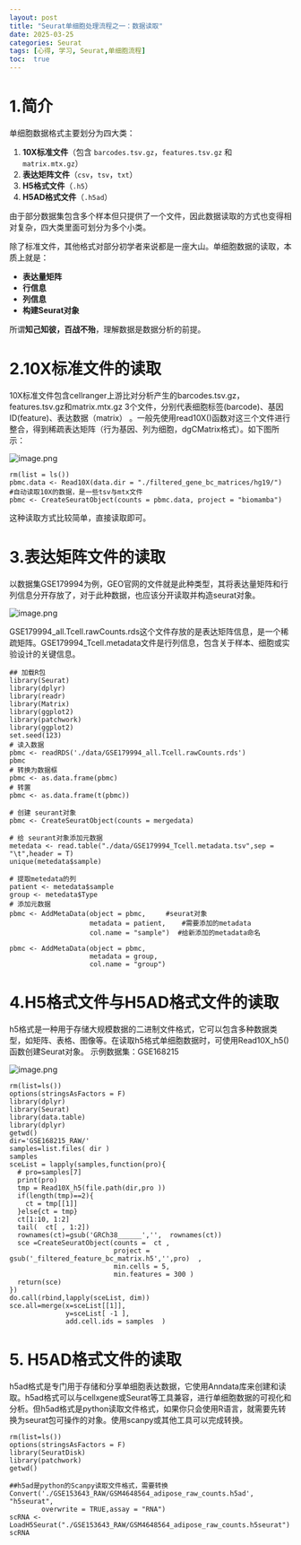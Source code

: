 ```yaml
---
layout: post
title: "Seurat单细胞处理流程之一：数据读取"
date: 2025-03-25
categories: Seurat
tags: [心得, 学习, Seurat,单细胞流程]
toc:  true
---
```


# 1.简介
单细胞数据格式主要划分为四大类：

1. **10X标准文件**（包含 `barcodes.tsv.gz`，`features.tsv.gz` 和 `matrix.mtx.gz`）  
2. **表达矩阵文件**（`csv`，`tsv`，`txt`）  
3. **H5格式文件**（`.h5`）  
4. **H5AD格式文件**（`.h5ad`）  

由于部分数据集包含多个样本但只提供了一个文件，因此数据读取的方式也变得相对复杂，四大类里面可划分为多个小类。  

除了标准文件，其他格式对部分初学者来说都是一座大山。单细胞数据的读取，本质上就是：
- **表达量矩阵**
- **行信息**
- **列信息**
- **构建Seurat对象**  

所谓**知己知彼，百战不殆**，理解数据是数据分析的前提。

# 2.10X标准文件的读取
10X标准文件包含cellranger上游比对分析产生的barcodes.tsv.gz，features.tsv.gz和matrix.mtx.gz 3个文件，分别代表细胞标签(barcode)、基因ID(feature)、表达数据（matrix） 。一般先使用read10X()函数对这三个文件进行整合，得到稀疏表达矩阵（行为基因、列为细胞，dgCMatrix格式）。如下图所示：

![image.png](https://cdn.jsdelivr.net/gh/capablezzm/capablezzm.github.io@main/images/2025/3/1742883399405.png)
```
rm(list = ls())
pbmc.data <- Read10X(data.dir = "./filtered_gene_bc_matrices/hg19/") 
#自动读取10X的数据，是一些tsv与mtx文件
pbmc <- CreateSeuratObject(counts = pbmc.data, project = "biomamba")
```
这种读取方式比较简单，直接读取即可。

# 3.表达矩阵文件的读取
以数据集GSE179994为例，GEO官网的文件就是此种类型，其将表达量矩阵和行列信息分开存放了，对于此种数据，也应该分开读取并构造seurat对象。

![image.png](https://cdn.jsdelivr.net/gh/capablezzm/capablezzm.github.io@main/images/2025/3/1742882970656.png)

GSE179994_all.Tcell.rawCounts.rds这个文件存放的是表达矩阵信息，是一个稀疏矩阵。GSE179994_Tcell.metadata文件是行列信息，包含关于样本、细胞或实验设计的关键信息。
```
## 加载R包
library(Seurat)
library(dplyr)
library(readr)
library(Matrix)
library(ggplot2)
library(patchwork)
library(ggplot2)
set.seed(123)
# 读入数据
pbmc <- readRDS('./data/GSE179994_all.Tcell.rawCounts.rds')
pbmc
# 转换为数据框
pbmc <- as.data.frame(pbmc)
# 转置
pbmc <- as.data.frame(t(pbmc))

# 创建 seurant对象
pbmc <- CreateSeuratObject(counts = mergedata)

# 给 seurant对象添加元数据
metedata <- read.table("./data/GSE179994_Tcell.metadata.tsv",sep = "\t",header = T)
unique(metedata$sample)

# 提取metedata的列
patient <- metedata$sample
group <- metedata$Type
# 添加元数据
pbmc <- AddMetaData(object = pbmc,     #seurat对象
                    metadata = patient,    #需要添加的metadata
                    col.name = "sample")  #给新添加的metadata命名

pbmc <- AddMetaData(object = pbmc,     
                    metadata = group,    
                    col.name = "group") 
```

# 4.H5格式文件与H5AD格式文件的读取
h5格式是一种用于存储大规模数据的二进制文件格式，它可以包含多种数据类型，如矩阵、表格、图像等。在读取h5格式单细胞数据时，可使用Read10X_h5()函数创建Seurat对象。
示例数据集：GSE168215

![image.png](https://cdn.jsdelivr.net/gh/capablezzm/capablezzm.github.io@main/images/2025/3/1742883841293.png)

```
rm(list=ls())
options(stringsAsFactors = F) 
library(dplyr) 
library(Seurat)
library(data.table)
library(dplyr)
getwd()
dir='GSE168215_RAW/'
samples=list.files( dir )
samples 
sceList = lapply(samples,function(pro){ 
  # pro=samples[7] 
  print(pro)  
  tmp = Read10X_h5(file.path(dir,pro )) 
  if(length(tmp)==2){
    ct = tmp[[1]] 
  }else{ct = tmp}
  ct[1:10, 1:2]
  tail(  ct[ , 1:2])
  rownames(ct)=gsub('GRCh38______','',  rownames(ct))
  sce =CreateSeuratObject(counts =  ct ,
                          project =  gsub('_filtered_feature_bc_matrix.h5','',pro)  ,
                          min.cells = 5,
                          min.features = 300 )
  return(sce)
}) 
do.call(rbind,lapply(sceList, dim))
sce.all=merge(x=sceList[[1]],
              y=sceList[ -1 ],
              add.cell.ids = samples  ) 
```
# 5. H5AD格式文件的读取
h5ad格式是专门用于存储和分享单细胞表达数据，它使用Anndata库来创建和读取。h5ad格式可以与cellxgene或Seurat等工具兼容，进行单细胞数据的可视化和分析。但h5ad格式是python读取文件格式，如果你只会使用R语言，就需要先转换为seurat包可操作的对象。使用scanpy或其他工具可以完成转换。

```
rm(list=ls())
options(stringsAsFactors = F) 
library(SeuratDisk)
library(patchwork)
getwd()

##h5ad是python的Scanpy读取文件格式，需要转换
Convert('./GSE153643_RAW/GSM4648564_adipose_raw_counts.h5ad', "h5seurat",
        overwrite = TRUE,assay = "RNA")
scRNA <- LoadH5Seurat("./GSE153643_RAW/GSM4648564_adipose_raw_counts.h5seurat")
scRNA
```